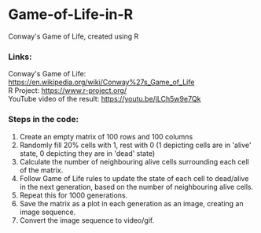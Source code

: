 # Game-of-Life-in-R
Conway's Game of Life, created using R

### Links:
Conway's Game of Life: https://en.wikipedia.org/wiki/Conway%27s_Game_of_Life  
R Project: https://www.r-project.org/  
YouTube video of the result: https://youtu.be/jLCh5w9e7Qk

### Steps in the code:
1. Create an empty matrix of 100 rows and 100 columns
2. Randomly fill 20% cells with 1, rest with 0 (1 depicting cells are in 'alive' state, 0 depicting they are in 'dead' state)
3. Calculate the number of neighbouring alive cells surrounding each cell of the matrix.
4. Follow Game of Life rules to update the state of each cell to dead/alive in the next generation, based on the number of neighbouring alive cells.
5. Repeat this for 1000 generations.
6. Save the matrix as a plot in each generation as an image, creating an image sequence.
7. Convert the image sequence to video/gif.
